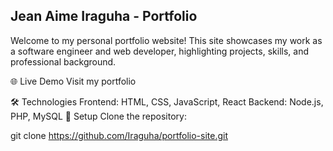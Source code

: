  ## Jean Aime Iraguha - Portfolio
Welcome to my personal portfolio website! 
This site showcases my work as a software engineer and web developer, highlighting projects, skills, and professional background.

🌐 Live Demo
Visit my portfolio

🛠️ Technologies
Frontend: HTML, CSS, JavaScript, React
Backend: Node.js, PHP, MySQL
🚀 Setup
Clone the repository:


git clone https://github.com/Iraguha/portfolio-site.git
